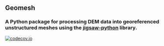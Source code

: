 ## Geomesh
### A Python package for processing DEM data into georeferenced unstructured meshes using the [jigsaw-python](https://github.com/dengwirda/jigsaw-python) library.

[![codecov.io](https://codecov.io/github/jreniel/geomesh/coverage.svg?branch=main)](https://codecov.io/github/jreniel/geomesh?branch=main)
